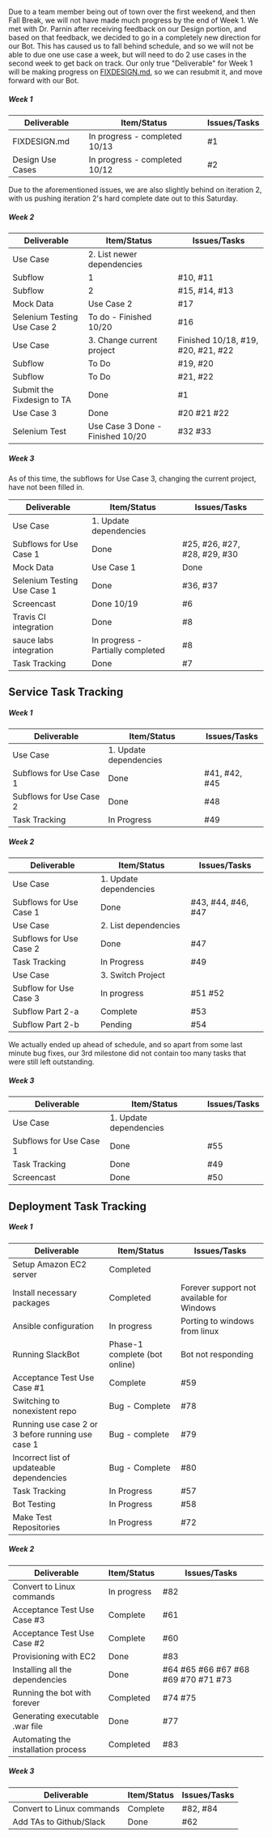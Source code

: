 Due to a team member being out of town over the first weekend, and then Fall Break, we will not have made much progress by the end of Week 1. We met with Dr. Parnin after receiving feedback on our Design portion, and based on that feedback, we decided to go in a completely new direction for our Bot. This has caused us to fall behind schedule, and so we will not be able to due one use case a week, but will need to do 2 use cases in the second week to get back on track. Our only true "Deliverable" for Week 1 will be making progress on [FIXDESIGN.md](https://github.ncsu.edu/gmmack/BuildSlackers/blob/master/FIXDESIGN.md), so we can resubmit it, and move forward with our Bot.

##### Week 1

| Deliverable   | Item/Status   |  Issues/Tasks
| ------------- | ------------  |  ------------
| FIXDESIGN.md      | In progress - completed 10/13          | #1
| Design Use Cases | In progress - completed 10/12 | #2


Due to the aforementioned issues, we are also slightly behind on iteration 2, with us pushing iteration 2's hard complete date out to this Saturday. 
##### Week 2

| Deliverable   | Item/Status   |  Issues/Tasks
| ------------- | ------------  |  ------------
| Use Case      | 2. List newer dependencies          | 
| Subflow | 1 | #10, #11
| Subflow | 2 | #15, #14, #13
| Mock Data | Use Case 2 | #17
| Selenium Testing Use Case 2| To do - Finished 10/20 | #16
| Use Case | 3. Change current project | Finished 10/18, #19, #20, #21, #22
| Subflow | To Do | #19, #20
| Subflow | To Do | #21, #22
| Submit the Fixdesign to TA| Done| #1
| Use Case 3 |Done |#20 #21 #22
| Selenium Test | Use Case 3 Done - Finished 10/20|#32 #33


##### Week 3
As of this time, the subflows for Use Case 3, changing the current project, have not been filled in.

| Deliverable   | Item/Status   |  Issues/Tasks
| ------------- | ------------  |  ------------
| Use Case      | 1. Update dependencies          | 
| Subflows for Use Case 1| Done| #25, #26, #27, #28, #29, #30
| Mock Data | Use Case 1 | Done
| Selenium Testing Use Case 1| Done | #36, #37
|Screencast | Done 10/19 | #6
|Travis CI integration | Done | #8
| sauce labs integration | In progress - Partially completed | #8
| Task Tracking | Done | #7

## Service Task Tracking

##### Week 1

| Deliverable   | Item/Status   |  Issues/Tasks
| ------------- | ------------  |  ------------
| Use Case      | 1. Update dependencies          | 
| Subflows for Use Case 1| Done| #41, #42, #45
| Subflows for Use Case 2 | Done | #48
| Task Tracking | In Progress | #49


##### Week 2
| Deliverable   | Item/Status   |  Issues/Tasks
| ------------- | ------------  |  ------------
| Use Case      | 1. Update dependencies          | 
| Subflows for Use Case 1| Done| #43, #44, #46, #47
| Use Case      | 2. List dependencies
| Subflows for Use Case 2 | Done | #47
| Task Tracking | In Progress | #49
| Use Case      | 3. Switch Project          | 
| Subflow for Use Case 3  | In progress | #51 #52
| Subflow Part 2-a | Complete | #53
| Subflow Part 2-b | Pending | #54

We actually ended up ahead of schedule, and so apart from some last minute bug fixes,
our 3rd milestone did not contain too many tasks that were still left outstanding.

##### Week 3
| Deliverable   | Item/Status   |  Issues/Tasks
| ------------- | ------------  |  ------------
| Use Case      | 1. Update dependencies          | 
| Subflows for Use Case 1| Done| #55
| Task Tracking | Done | #49
| Screencast | Done | #50

## Deployment Task Tracking

##### Week 1

| Deliverable   | Item/Status   |  Issues/Tasks
| ------------- | ------------  |  ------------
| Setup Amazon EC2 server    | Completed         |
| Install necessary packages  | Completed | Forever support not available for Windows
| Ansible configuration   | In progress   | Porting to windows from linux
| Running SlackBot    | Phase-1 complete (bot online)  | Bot not responding 
| Acceptance Test Use Case #1 | Complete | #59
| Switching to nonexistent repo | Bug - Complete | #78
| Running use case 2 or 3 before running use case 1 | Bug - complete | #79 
| Incorrect list of updateable dependencies | Bug - Complete | #80
| Task Tracking | In Progress | #57
| Bot Testing | In Progress | #58
| Make Test Repositories | In Progress | #72

##### Week 2

| Deliverable   | Item/Status   |  Issues/Tasks
| ------------- | ------------  |  ------------
| Convert to Linux commands | In progress | #82
|  Acceptance Test Use Case #3 | Complete | #61
|  Acceptance Test Use Case #2 | Complete | #60
| Provisioning with EC2 | Done | #83
| Installing all the dependencies| Done | #64 #65 #66 #67 #68 #69 #70 #71 #73
| Running the bot with forever | Completed | #74 #75
| Generating executable .war file | Done | #77
| Automating the installation process | Completed | #83

##### Week 3

| Deliverable   | Item/Status   |  Issues/Tasks
| ------------- | ------------  |  ------------
| Convert to Linux commands | Complete | #82, #84
| Add TAs to Github/Slack | Done | #62

